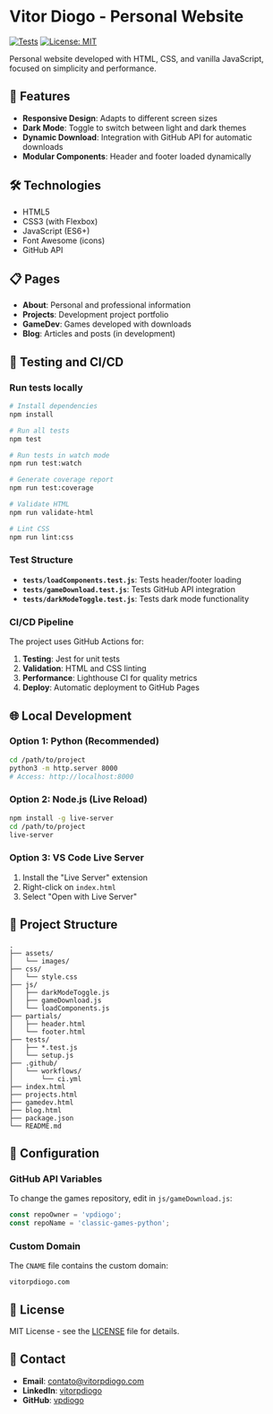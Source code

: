 # Vitor Diogo - Personal Website

[![Tests](https://github.com/vpdiogo/my-website/workflows/Test%20and%20Deploy/badge.svg)](https://github.com/vpdiogo/my-website/actions)
[![License: MIT](https://img.shields.io/badge/License-MIT-yellow.svg)](https://opensource.org/licenses/MIT)

Personal website developed with HTML, CSS, and vanilla JavaScript, focused on simplicity and performance.

## 🚀 Features

- **Responsive Design**: Adapts to different screen sizes
- **Dark Mode**: Toggle to switch between light and dark themes
- **Dynamic Download**: Integration with GitHub API for automatic downloads
- **Modular Components**: Header and footer loaded dynamically

## 🛠️ Technologies

- HTML5
- CSS3 (with Flexbox)
- JavaScript (ES6+)
- Font Awesome (icons)
- GitHub API

## 📋 Pages

- **About**: Personal and professional information
- **Projects**: Development project portfolio
- **GameDev**: Games developed with downloads
- **Blog**: Articles and posts (in development)

## 🧪 Testing and CI/CD

### Run tests locally

```bash
# Install dependencies
npm install

# Run all tests
npm test

# Run tests in watch mode
npm run test:watch

# Generate coverage report
npm run test:coverage

# Validate HTML
npm run validate-html

# Lint CSS
npm run lint:css
```

### Test Structure

- **`tests/loadComponents.test.js`**: Tests header/footer loading
- **`tests/gameDownload.test.js`**: Tests GitHub API integration
- **`tests/darkModeToggle.test.js`**: Tests dark mode functionality

### CI/CD Pipeline

The project uses GitHub Actions for:

1. **Testing**: Jest for unit tests
2. **Validation**: HTML and CSS linting
3. **Performance**: Lighthouse CI for quality metrics
4. **Deploy**: Automatic deployment to GitHub Pages

## 🌐 Local Development

### Option 1: Python (Recommended)
```bash
cd /path/to/project
python3 -m http.server 8000
# Access: http://localhost:8000
```

### Option 2: Node.js (Live Reload)
```bash
npm install -g live-server
cd /path/to/project
live-server
```

### Option 3: VS Code Live Server
1. Install the "Live Server" extension
2. Right-click on `index.html`
3. Select "Open with Live Server"

## 📁 Project Structure

```
.
├── assets/
│   └── images/
├── css/
│   └── style.css
├── js/
│   ├── darkModeToggle.js
│   ├── gameDownload.js
│   └── loadComponents.js
├── partials/
│   ├── header.html
│   └── footer.html
├── tests/
│   ├── *.test.js
│   └── setup.js
├── .github/
│   └── workflows/
│       └── ci.yml
├── index.html
├── projects.html
├── gamedev.html
├── blog.html
├── package.json
└── README.md
```

## 🔧 Configuration

### GitHub API Variables

To change the games repository, edit in `js/gameDownload.js`:

```javascript
const repoOwner = 'vpdiogo';
const repoName = 'classic-games-python';
```

### Custom Domain

The `CNAME` file contains the custom domain:
```
vitorpdiogo.com
```

## 📄 License

MIT License - see the [LICENSE](LICENSE) file for details.

## 📧 Contact

- **Email**: contato@vitorpdiogo.com
- **LinkedIn**: [vitorpdiogo](https://linkedin.com/in/vitorpdiogo)
- **GitHub**: [vpdiogo](https://github.com/vpdiogo)